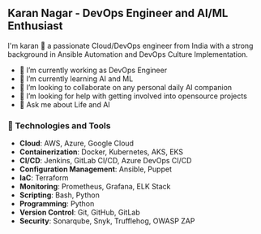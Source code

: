 ## Karan Nagar - DevOps Engineer and AI/ML Enthusiast

I'm karan 👋 a passionate Cloud/DevOps engineer from India with a strong background in Ansible Automation and DevOps Culture Implementation. 

- 🔭 I’m currently working as DevOps Engineer
- 🌱 I’m currently learning AI and ML
- 👯 I’m looking to collaborate on any personal daily AI companion
- 🤔 I’m looking for help with getting involved into opensource projects
- 💬 Ask me about Life and AI

### 🔧 Technologies and Tools

- **Cloud**: AWS, Azure, Google Cloud
- **Containerization**: Docker, Kubernetes, AKS, EKS
- **CI/CD**: Jenkins, GitLab CI/CD, Azure DevOps CI/CD
- **Configuration Management**: Ansible, Puppet
- **IaC**: Terraform
- **Monitoring**: Prometheus, Grafana, ELK Stack
- **Scripting**: Bash, Python
- **Programming**: Python
- **Version Control**: Git, GitHub, GitLab
- **Security**: Sonarqube, Snyk, Trufflehog, OWASP ZAP
